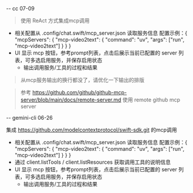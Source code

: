 -- cc 07-09

> 使用 ReAct 方式集成mcp调用
  - 相关配置从 .config/chat.swift/mcp_server.json 读取服务信息
    配置示例：{ "mcpServers": { "mcp-video2text": { "command": "uv", "args": ["run", "mcp-video2text"] } } }
  - UI 显示 mcp 按钮，参考prompt列表，点击后展示当前已配置的 server 列表，可多选启用服务，并保存启用状态
    - 输出调用服务/工具的过程和结果 

> 从mcp服务输出的换行都没了，请优化一下输出的排版

> 参考 https://github.com/github/github-mcp-server/blob/main/docs/remote-server.md 使用 remote github mcp server 

-- gemini-cli 06-26

集成 https://github.com/modelcontextprotocol/swift-sdk.git 的mcp调用
- 相关配置从 .config/chat.swift/mcp_server.json 读取服务信息
  配置示例：{ "mcpServers": { "mcp-video2text": { "command": "uv", "args": ["run", "mcp-video2text"] } } }
- 通过 client.listTools / client.listResources 获取调用工具的说明信息
- UI 显示 mcp 按钮，参考prompt列表，点击后展示当前已配置的 server 列表，可多选启用服务，并保存启用状态
  - 输出调用服务/工具的过程和结果
